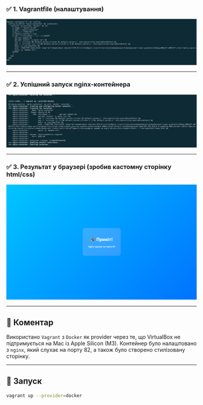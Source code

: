 
### ✅ 1. Vagrantfile (налаштування)
![Vagrantfile](./Vagrantfile.png)

---

### ✅ 2. Успішний запуск nginx-контейнера
![nginx-test](./nginx-test.png)

---

### ✅ 3. Результат у браузері (зробив кастомну сторінку html/css)
![result](./result.png)

---

## 🧠 Коментар

Використано `Vagrant` з `Docker` як provider через те, що VirtualBox не підтримується на Mac із Apple Silicon (M3). Контейнер було налаштовано з `nginx`, який слухає на порту 82, а також було створено стилізовану сторінку.

---

## 🚀 Запуск

```bash
vagrant up --provider=docker
